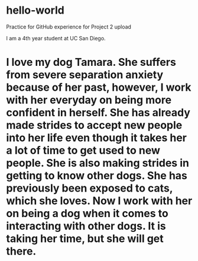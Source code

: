 # hello-world
Practice for GitHub experience for Project 2 upload

I am a 4th year student at UC San Diego.

I love my dog Tamara.  She suffers from severe separation anxiety because of her past, however, I work with her everyday on being more confident in herself.  She has already made strides to accept new people into her life even though it takes her a lot of time to get used to new people.  She is also making strides in getting to know other dogs.  She has previously been exposed to cats, which she loves.  Now I work with her on being a dog when it comes to interacting with other dogs.  It is taking her time, but she will get there.
=======

